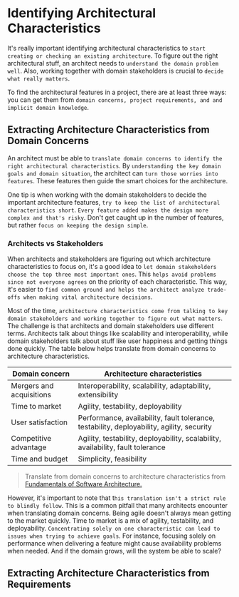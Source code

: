 # Identifying Architectural Characteristics

It's really important identifying architectural characteristics to `start creating or checking an existing architecture`. To figure out the right architectural stuff, an architect needs to `understand the domain problem well`. Also, working together with domain stakeholders is crucial to `decide what really matters`.

To find the architectural features in a project, there are at least three ways: you can get them from `domain concerns, project requirements, and and implicit domain knowledge`.

## Extracting Architecture Characteristics from Domain Concerns

An architect must be able to `translate domain concerns to identify the right architectural characteristics`. By `understanding the key domain goals and domain situation`, the architect can `turn those worries into features`. These features then guide the smart choices for the architecture.

One tip is when working with the domain stakeholders to decide the important architecture features, `try to keep the list of architectural characteristics short`. `Every feature added makes the design more complex and that's risky`. Don't get caught up in the number of features, but rather `focus on keeping the design simple`.

### Architects vs Stakeholders

When architects and stakeholders are figuring out which architecture characteristics to focus on, it's a good idea to `let domain stakeholders choose the top three most important ones`. This `helps avoid problems since not everyone agrees` on the priority of each characteristic. This way, it's easier to `find common ground and helps the architect analyze trade-offs when making vital architecture decisions`.

Most of the time, `architecture characteristics come from talking to key domain stakeholders and working together to figure out what matters`. The challenge is that architects and domain stakeholders use different terms. Architects talk about things like scalability and interoperability, while domain stakeholders talk about stuff like user happiness and getting things done quickly. The table below helps translate from domain concerns to architecture characteristics.

| Domain concern  | Architecture characteristics |
| ------------- | ------------- |
| Mergers and acquisitions | Interoperability, scalability, adaptability, extensibility |
| Time to market | Agility, testability, deployability |
| User satisfaction | Performance, availability, fault tolerance, testability, deployability, agility, security |
| Competitive advantage | Agility, testability, deployability, scalability, availability, fault tolerance |
| Time and budget | Simplicity, feasibility |

> Translate from domain concerns to architecture characteristics from [Fundamentals of Software Architecture.](https://learning.oreilly.com/library/view/fundamentals-of-software/9781492043447/)

However, it's important to note that t`his translation isn't a strict rule to blindly follow`. This is a common pitfall that many architects encounter when translating domain concerns. Being agile doesn't always mean getting to the market quickly. Time to market is a mix of agility, testability, and deployability. `Concentrating solely on one characteristic can lead to issues when trying to achieve goals`. For instance, focusing solely on performance when delivering a feature might cause availability problems when needed. And if the domain grows, will the system be able to scale?

## Extracting Architecture Characteristics from Requirements
